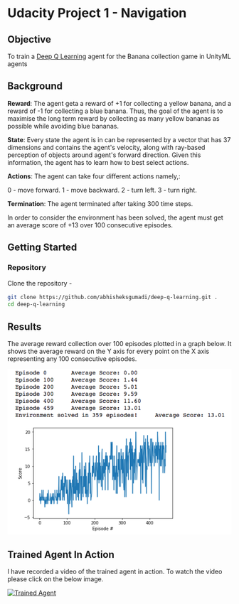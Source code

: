 # Udacity Project 1 - Navigation

## Objective

To train a [Deep Q Learning](https://deepmind.com/research/dqn/) agent for the Banana collection game in UnityML agents

## Background

**Reward**: The agent geta a reward of +1 for collecting a yellow banana, and a reward of -1 for collecting a blue banana. Thus, the goal of the agent is to maximise the long term reward by collecting as many yellow bananas as possible while avoiding blue bananas.

**State**: Every state the agent is in can be represented by a vector that has 37 dimensions and contains the agent's velocity, along with ray-based perception of objects around agent's forward direction. Given this information, the agent has to learn how to best select actions.

**Actions**: The agent can take four different actions namely,:

0 - move forward.
1 - move backward.
2 - turn left.
3 - turn right.

**Termination**: The agent terminated after taking 300 time steps.

In order to consider the environment has been solved, the agent must get an average score of +13 over 100 consecutive episodes.

## Getting Started

### Repository

Clone the repository - 
```bash
git clone https://github.com/abhisheksgumadi/deep-q-learning.git .
cd deep-q-learning
```



## Results

The average reward collection over 100 episodes plotted in a graph below. It shows the average reward on the Y axis for every point on the X axis representing any 100 consecutive episodes.


![](images/dqn_banana_trained_agent.png)

## Trained Agent In Action

I have recorded a video of the trained agent in action. To watch the video please click on the below image.

[![Trained Agent](https://img.youtube.com/vi/iLqFUZT3pVY/0.jpg)](https://www.youtube.com/watch?v=iLqFUZT3pVY)
